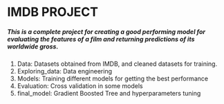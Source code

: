 
# IMDB PROJECT

##### This is a complete project for creating a good performing model for evaluating the features of a film and returning predictions of its worldwide gross. 

1. Data: Datasets obtained from IMDB, and cleaned datasets for training.
2. Exploring_data: Data engineering
3. Models: Training different models for getting the best performance
4. Evaluation: Cross validation in some models
5. final_model: Gradient Boosted Tree and hyperparameters tuning
